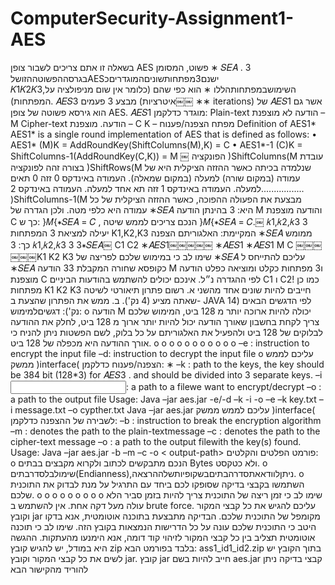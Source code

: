 # ComputerSecurity-Assignment1-AES

בשאלה זו אתם צריכים לשבור צופן AES פשוט, המסומן ∗ 𝑆𝐸𝐴 . 3
בגרסההפשוטההזושלAESישנם3מפתחותשוניםהמוגדריםכ 𝐾1𝐾2𝐾3,השימושבמפתחותהללו ∗
הוא כפי שהם (כלומר אין שום מניפולציה על המפתחות). 𝐴𝐸𝑆3 מבצע 3 פעמים (איטרציות￼￼ ∗∗
iterations) של 𝐴𝐸𝑆1 אשר גם הוא גירסא פשוטה של צופן AES. 𝐴𝐸𝑆1 מוגדר כדלקמן:
Plain-text הודעה לא מוצפנת – M Cipher-text הודעה. מוצפנת – C K – מפתח הצפנה/פענוח
Definition of AES1*
AES1* is a single round implementation of AES that is defined as follows:
• AES1* (M)K = AddRoundKey(ShiftColumns(M),K) = C
• AES1*-1 (C)K = ShiftColumns-1(AddRoundKey(C,K)) = M
￼
הפונקציה )ShiftColumns(M עובדת בצורה זהה לפונקציה )ShiftRows(M שנלמדה בכיתה כאשר ההזזה הציקלית היא של עמודה (במקום שורה) למעלה (במקום שמאלה). העמודה באינדקס 0 זזה 0 תאים למעלה. העמודה באינדקס 1 זזה תא אחד למעלה. העמודה באינדקס 2.................
)ShiftColumns-1(M מבצעת את הפעולה ההפוכה, כאשר ההזזה הציקלית של כל עמודה היא כלפי מטה.
ולכן הגדרה של ∗𝑆𝐸𝐴 היא: 3
בהינתן הודעה M והודעה מוצפנת C כך ש: }𝑀{∗𝑆𝐸𝐴 = 𝐶 , הנכם צריכים לממש שיטה
}𝑀{∗𝑆𝐸𝐴 = 𝐶.￼
𝑘1,𝑘2,𝑘3 3
יעילה למציאת 3 המפתחות K1,K2,K3 המקיימת:
האלגוריתם הצפנה ∗𝑆𝐸𝐴 ממומש כך: 3
𝑘1,𝑘2,𝑘3 3
3∗𝑆𝐸𝐴￼
C1 C2
∗𝐴𝐸𝑆1￼￼￼￼￼
∗𝐴𝐸𝑆1
∗𝐴𝐸𝑆1
M
C
￼￼￼￼￼￼K1 K2 K3
שימו לב כי במימוש שלכם לפריצה של ∗𝑆𝐸𝐴 עליכם להתייחס ל ∗𝑆𝐸𝐴 כקופסא שחורה המקבלת 33
הודעה M ו3 מפתחות כקלט ומוציאה כפלט הודעה מוצפנת C לפי ההגדרה נ״ל. אינכם יכולים להשתמש בהודעות הביניים C1 ו C2! כמו כן מפתחות K1 K2 K3 חייבים להיות שונים אחד
מהשני
א. רשום פתרון תיאורטי לשיטה שאתה מציע (4 נק'). ב. ממש את הפתרון שהצעת ב- JAVA לפי הדגשים הבאים (14 נק'):
דגשיםלמימוש:
o הודעה M יכולה להיות ארוכה יותר מ 128 ביט, המימוש שלכם צריך לקחת בחשבון שאורך הודעה יכול להיות יותר ארוך מ 128 ביט, לחלק את ההודעה לבלוקים של 128 ביט ולהפעיל את האלגוריתם על כל בלוק, לשם הפשטות ניתן להניח כי אורך ההודעה היא מכפלה של 128 ביט.
o o o
o o o
o o o o o
–e : instruction to encrypt the input file –d: instruction to decrypt the input file
o עליכם לממש ממשק )interface( הצפנה/פענוח כדלקמן: ∗
–k <path>: path to the keys, the key should be 384 bit (128*3) for 𝐴𝐸𝑆3 . and should be divided into 3 separate keys.
–i <input filepath>: a path to a filewe want to encrypt/decrypt
–o <output filepath>: a path to the output file
Usage: Java –jar aes.jar -e/-d –k <path-to-key-file > -i <path-to-input-file> -o <path-to-output-file>
–e –k key.txt –i message.txt –o cypther.txt Java –jar aes.jar
עליכם לממש ממשק )interface( לשבירה של ההצפנה כדלקמן:
–b : instruction to break the encryption algorithm
–m <path>: denotes the path to the plain-textmessage –c <path>: denotes the path to the cipher-text message
–o <path>: a path to the output filewith the key(s) found.
Usage: Java –jar aes.jar -b –m <path-to-message> –c <path-to-cipher> -o < output-path>
פורמט הפלטים והקלטים: o הנכם מתבקשים לכתוב ולקרוא מקבצים בבתים Bytes ולא כטקסט. o שימולבלסדרבתים(Endianness),ניתןלוודאאתסדרהבתיםבשקופיותשלההרצאה. o השתמשו בקבצי בדיקה שסופקו לכם ביחד עם התרגיל על מנת לבדוק את התוכנית שלכם.
o
o
o o o o
o o
o
שימו לב כי זמן ריצה של התוכנית צריך להיות בזמן סביר הלא עולה מעל דקה אחת. אין להשתמש ב brute force. עליכם להגיש את כל קבצי המקור וקובץ jar מקומפל של התוכנית שלכם. הבדיקה מתבצעת בתוכנה אוטומטית, אנא בדקו היטב כי התוכנית שלכם עונה על כל הדרישות הנמצאות בקובץ הזה. שימו לב כי תוכנה אוטומטית תצליב בין כל קבצי המקור לזיהוי קוד דומה, אנא הימנעו מהעתקות. ההגשה היא במודל, יש להגיש קובץ zip בלבד בפורמט הבא: ass1_id1_id2.zip בתוך הקובץ יש לשים את כל קבצי המקור וקובץ jar. קובץ jar חייב להיות בשם aes.jar קבצי בדיקה ניתן להוריד מהקישור הבא
